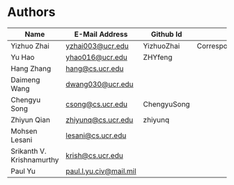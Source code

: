 # Authors

| Name                        | E-Mail Address          |  Github Id  |                 |
| ------------------------- | ----------------------- | ----------- | ------------- |
| Yizhuo Zhai                | yzhai003@ucr.edu        | YizhuoZhai  | Corresponding |
| Yu Hao                     | yhao016@ucr.edu          |    ZHYfeng        |                 |
| Hang Zhang                | hang@cs.ucr.edu          |             |                 |
| Daimeng Wang                | dwang030@ucr.edu          |                |                 |
| Chengyu Song                | csong@cs.ucr.edu          |    ChengyuSong    |                |
| Zhiyun Qian                | zhiyunq@cs.ucr.edu      | zhiyunq        |                 |
| Mohsen Lesani                | lesani@cs.ucr.edu          |             |                 |
| Srikanth V. Krishnamurthy    | krish@cs.ucr.edu          |                |                 |
| Paul Yu                    | paul.l.yu.civ@mail.mil  |                |                |
